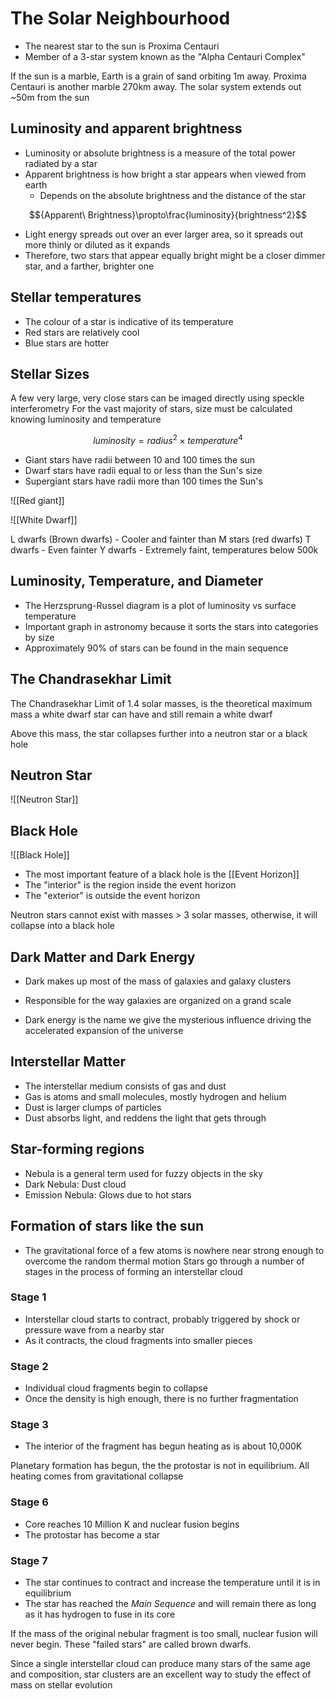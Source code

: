 # The Solar Neighbourhood
- The nearest star to the sun is Proxima Centauri
- Member of a 3-star system known as the "Alpha Centauri Complex"

If the sun is a marble, Earth is a grain of sand orbiting 1m away. 
Proxima Centauri is another marble 270km away. 
The solar system extends out ~50m from the sun

## Luminosity and apparent brightness
- Luminosity or absolute brightness is a measure of the total power radiated by a star
- Apparent brightness is how bright a star appears when viewed from earth
	- Depends on the absolute brightness and the distance of the star

$${Apparent\ Brightness}\propto\frac{luminosity}{brightness^2}$$

- Light energy spreads out over an ever larger area, so it spreads out more thinly or diluted as it expands
- Therefore, two stars that appear equally bright might be a closer dimmer star, and a farther, brighter one

## Stellar temperatures
- The colour of a star is indicative of its temperature
- Red stars are relatively cool
- Blue stars are hotter

## Stellar Sizes
A few very large, very close stars can be imaged directly using speckle interferometry
For the vast majority of stars, size must be calculated knowing luminosity and temperature

$${luminosity} = radius^{2} \times temperature^{4}$$

- Giant stars have radii between 10 and 100 times the sun
- Dwarf stars have radii equal to or less than the Sun's size
- Supergiant stars have radii more than 100 times the Sun's


![[Red giant]]

![[White Dwarf]]

L dwarfs (Brown dwarfs) - Cooler and fainter than M stars (red dwarfs)
T dwarfs - Even fainter
Y dwarfs - Extremely faint, temperatures below 500k

## Luminosity, Temperature,  and Diameter
- The Herzsprung-Russel diagram is a plot of luminosity vs surface temperature
- Important graph in astronomy because it sorts the stars into categories by size
- Approximately 90% of stars can be found in the main sequence

## The Chandrasekhar Limit
The Chandrasekhar Limit of 1.4 solar masses, is the theoretical maximum mass a white dwarf star can have and still remain a white dwarf

Above this mass, the star collapses further into a neutron star or a black hole

## Neutron Star
![[Neutron Star]]

## Black Hole
![[Black Hole]]

- The most important feature of a black hole is the [[Event Horizon]]
- The "interior" is the region inside the event horizon
- The "exterior" is outside the event horizon

Neutron stars cannot exist with masses > 3 solar masses, otherwise, it will collapse into a black hole

## Dark Matter and Dark Energy
- Dark makes up most of the mass of galaxies and galaxy clusters
- Responsible for the way galaxies are organized on a grand scale

- Dark energy is the name we give the mysterious influence driving the accelerated expansion of the universe

## Interstellar Matter
- The interstellar medium consists of gas and dust
- Gas is atoms and small molecules, mostly hydrogen and helium
- Dust is larger clumps of particles
- Dust absorbs light, and reddens the light that gets through

## Star-forming regions
- Nebula is a general term used for fuzzy objects in the sky
- Dark Nebula: Dust cloud
- Emission Nebula: Glows due to hot stars

## Formation of stars like the sun
- The gravitational force of a few atoms is nowhere near strong enough to overcome the random thermal motion
Stars go through a number of stages in the process of forming an interstellar cloud

### Stage 1
- Interstellar cloud starts to contract, probably triggered by shock or pressure wave from a nearby star
- As it contracts, the cloud fragments into smaller pieces

### Stage 2
- Individual cloud fragments begin to collapse
- Once the density is high enough, there is no further fragmentation

### Stage 3
- The interior of the fragment has begun heating as is about 10,000K

Planetary formation has begun, the the protostar is not in equilibrium. All heating comes from gravitational collapse

### Stage 6
- Core reaches 10 Million K and nuclear fusion begins
- The protostar has become a star

### Stage 7
- The star continues to contract and increase the temperature until it is in equilibrium
- The star has reached the *Main Sequence* and will remain there as long as it has hydrogen to fuse in its core

If the mass of the original nebular fragment is too small, nuclear fusion will never begin. These "failed stars" are called brown dwarfs.

Since a single interstellar cloud can produce many stars of the same age and composition, star clusters are an excellent way to study the effect of mass on stellar evolution